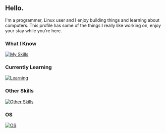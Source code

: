 Hello.
---
I'm a programmer, Linux user and I enjoy building things and learning about computers. This profile has some of the things I really like working on, enjoy your stay while you're here.

### What I Know
[![My Skills](https://skillicons.dev/icons?i=html,css,js,py,lua,go)](https://skillicons.dev)

### Currently Learning
[![Learning](https://skillicons.dev/icons?i=c,cpp)](https://skillicons.dev)

### Other Skills
[![Other Skills](https://skillicons.dev/icons?i=linux,ps,ai,visualstudio,vscode,vite)](https://skillicons.dev)

### OS
[![OS](https://skillicons.dev/icons?i=nix,windows,arch)](https://skillicons.dev)
